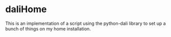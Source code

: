 # daliHome
This is an implementation of a script using the python-dali library to set up a bunch of things on my home installation.
